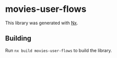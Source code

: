 # movies-user-flows

This library was generated with [Nx](https://nx.dev).

## Building

Run `nx build movies-user-flows` to build the library.

